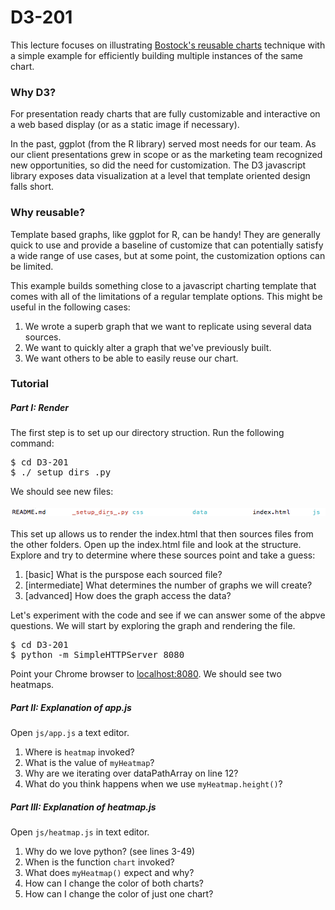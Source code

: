 # D3-201
This lecture focuses on illustrating [Bostock's reusable charts](http://bost.ocks.org/mike/chart/)
technique with a simple example for efficiently building multiple instances of the
same chart.  

### Why D3?
For presentation ready charts that are fully customizable and interactive on
a web based display (or as a static image if necessary).  

In the past, ggplot (from the R library) served most needs for our team. As
our client presentations grew in scope or as the marketing team
recognized new opportunities, so did the need for
customization. The D3 javascript library exposes data visualization at a
level that template oriented design falls short.  

### Why reusable?
Template based graphs, like ggplot for R, can be handy! They are generally quick to use and provide a baseline of customize that can potentially satisfy a wide range of use cases, but at some point, the customization options can be limited.  

This example builds something close to a javascript charting template that comes with all of the limitations of a regular template options. This might be useful in the following cases:
1. We wrote a superb graph that we want to replicate using several data
   sources.
2. We want to quickly alter a graph that we've previously built.
3. We want others to be able to easily reuse our chart.

### Tutorial

##### Part I: Render 
The first step is to set up our directory struction. Run the following
command:
<pre>
$ cd D3-201
$ ./_setup_dirs_.py
</pre>
We should see new files:  
<br>
<img src="img/file.png" alt="Drawing" style="width: 600px;"/>  
</br>
This set up allows us to render the index.html that then sources files
from the other folders. Open up the index.html file and look at the
structure. Explore and try to determine where these sources point and
take a guess:  

1. [basic] What is the purspose each sourced file?  
2. [intermediate] What determines the number of graphs we will
   create?  
3. [advanced] How does the graph access the data?  

Let's experiment with the code and see if we can answer some of the
abpve questions. We will start by exploring the graph and rendering the
file.
<pre>
$ cd D3-201
$ python -m SimpleHTTPServer 8080
</pre>
Point your Chrome browser to [localhost:8080](http://localhost:8080/).
We should see two heatmaps.  

##### Part II: Explanation of app.js
Open `js/app.js` a text editor.  
1. Where is `heatmap` invoked?  
2. What is the value of `myHeatmap`?  
2. Why are we iterating over dataPathArray on line 12?  
3. What do you think happens when we use `myHeatmap.height()`?  

##### Part III: Explanation of heatmap.js
Open `js/heatmap.js` in text editor.  
1. Why do we love python? (see lines 3-49)  
2. When is the function `chart` invoked?  
3. What does `myHeatmap()` expect and why?  
4. How can I change the color of both charts?  
5. How can I change the color of just one chart?  



